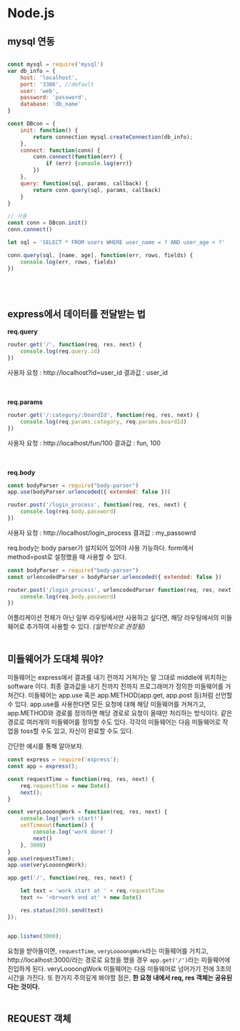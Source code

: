 # Node.js

## mysql 연동

```javascript

const mysql = require('mysql')
var db_info = {
	host: 'localhost',
	port: '3306', //default
	user: 'web',
	password: 'password',
	database: 'db_name'
}

const DBcon = {
	init: function() {
		return connection mysql.createConnection(db_info);
	},
	connect: function(conn) {
		conn.connect(function(err) {
			if (err) {console.log(err)}
		})
	},
	query: function(sql, params, callback) {
		return conn.query(sql, params, callback)
	}
}

// 사용
const conn = DBcon.init()
conn.connect()

let sql = 'SELECT * FROM users WHERE user_name = ? AND user_age < ?'

conn.query(sql, [name, age], function(err, rows, fields) {
	console.log(err, rows, fields)
})

```
<br><br>

## express에서 데이터를 전달받는 법

__req.query__

```javascript
router.get('/', function(req, res, next) {
	console.log(req.query.id)
})
```

사용자 요청 : http://localhost?id=user_id
결과값 : user_id

<br><br>
__req.params__

```js
router.get('/:category/:boardId', function(req, res, next) {
	console.log(req.params.category, req.params.boardId)
})
```

사용자 요청 : http://localhost/fun/100
결과값 : fun, 100

<br><br>
__req.body__

```js
const bodyParser = require("body-parser")
app.use(bodyParser.urlencoded({ extended: false }))

router.post('/login_process', function(req, res, next) {
	console.log(req.body.password)
})
```

사용자 요청 : http://localhost/login_process
결과값 : my_passowrd

req.body는 body parser가 설치되어 있어야 사용 가능하다. form에서 method=post로 설정했을 때 사용할 수 있다.

```js
const bodyParser = require("body-parser")
const urlencodedParser = bodyParser.urlencoded({ extended: false })

router.post('/login_process', urlencodedParser function(req, res, next) {
	console.log(req.body.password)
})
```

어플리케이션 전체가 아닌 일부 라우팅에서만 사용하고 싶다면, 해당 라우팅에서의 미들웨어로 추가하여 사용할 수 있다. _(일반적으로 권장됨)_
<br><br>

## 미들웨어가 도대체 뭐야?

미들웨어는 express에서 결과를 내기 전까지 거쳐가는 말 그대로 middle에 위치하는 software 이다. 최종 결과값을 내기 전까지 전까지 프로그래머가 정의한 미들웨어를 거쳐간다. 미들웨어는 app.use 혹은 app.METHOD(app.get, app.post 등)처럼 선언할 수 있다. app.use를 사용한다면 모든 요청에 대해 해당 미들웨어를 거쳐가고, app.METHOD와 경로를 정의하면 해당 경로로 요청이 올때만 처리하는 방식이다. 같은 경로로 여러개의 미들웨어를 정의할 수도 있다. 각각의 미들웨어는 다음 미들웨어로 작업을 toss할 수도 있고, 자신이 완료할 수도 있다.

간단한 예시를 통해 알아보자.

```js
const express = require('express');
const app = express();

const requestTime = function(req, res, next) {
	req.requestTime = new Date()
	next();
}

const veryLoooongWork = function(req, res, next) {
	console.log('work start!')
	setTimeout(function() {
		console.log('work done!')
		next()
	}, 3000)
}
app.use(requestTime);
app.use(veryLoooongWork);

app.get('/', function(req, res, next) {

	let text = 'work start at ' + req.requestTime
	text += '<br>work end at' + new Date()

	res.status(200).send(text)
});


app.listen(3000);
```

요청을 받아들이면, `requestTime`, `veryLoooongWork`라는 미들웨어를 거치고, http://localhost:3000/라는 경로로 요청을 했을 경우 `app.get('/')`라는 미들웨어에 진입하게 된다. veryLoooongWork 미들웨어는 다음 미들웨어로 넘어가기 전에 3초의 시간을 가진다. 또 한가지 주의깊게 봐야할 점은, __한 요청 내에서 req, res 객체는 공유된다는 것이다.__
<br><br>

## REQUEST 객체

